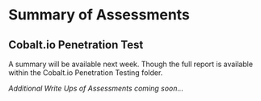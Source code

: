 # Summary of Assessments

## Cobalt.io Penetration Test
A summary will be available next week. Though the full report is available within the Cobalt.io Penetration Testing folder.

_Additional Write Ups of Assessments coming soon..._